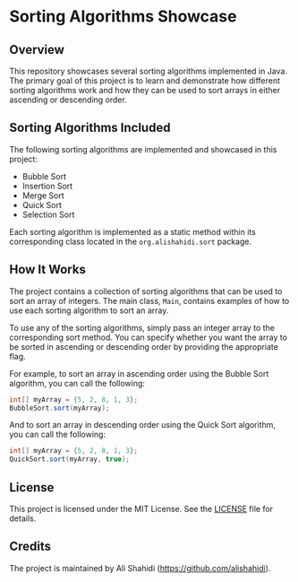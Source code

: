 # Sorting Algorithms Showcase

## Overview

This repository showcases several sorting algorithms implemented in Java. The primary goal of this project is to learn and demonstrate how different sorting algorithms work and how they can be used to sort arrays in either ascending or descending order.

## Sorting Algorithms Included

The following sorting algorithms are implemented and showcased in this project:

- Bubble Sort
- Insertion Sort
- Merge Sort
- Quick Sort
- Selection Sort

Each sorting algorithm is implemented as a static method within its corresponding class located in the `org.alishahidi.sort` package.

## How It Works

The project contains a collection of sorting algorithms that can be used to sort an array of integers. The main class, `Main`, contains examples of how to use each sorting algorithm to sort an array.

To use any of the sorting algorithms, simply pass an integer array to the corresponding sort method. You can specify whether you want the array to be sorted in ascending or descending order by providing the appropriate flag.

For example, to sort an array in ascending order using the Bubble Sort algorithm, you can call the following:

```java
int[] myArray = {5, 2, 8, 1, 3};
BubbleSort.sort(myArray);
```
And to sort an array in descending order using the Quick Sort algorithm, you can call the following:
```java
int[] myArray = {5, 2, 8, 1, 3};
QuickSort.sort(myArray, true);
```

## License

This project is licensed under the MIT License. See the [LICENSE](LICENSE) file for details.

## Credits

The project is maintained by Ali Shahidi (https://github.com/alishahidi).
